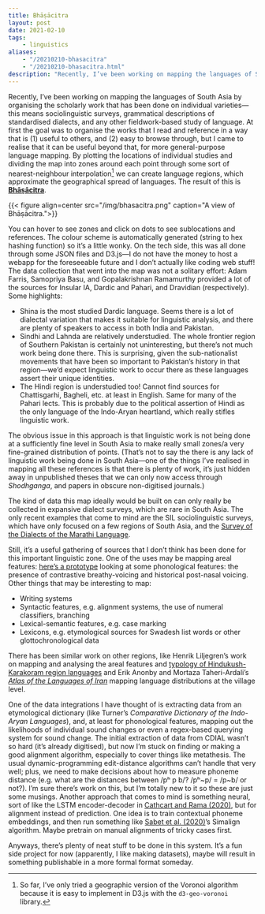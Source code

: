 ```yaml
---
title: Bhāṣācitra
layout: post
date: 2021-02-10
tags:
    - linguistics
aliases:
    - "/20210210-bhasacitra"
    - "/20210210-bhasacitra.html"
description: "Recently, I’ve been working on mapping the languages of South Asia by organising the scholarly work that has been done on individual varieties."
---
```


Recently, I’ve been working on mapping the languages of South Asia by organising the scholarly work that has been done on individual varieties—this means sociolinguistic surveys, grammatical descriptions of standardised dialects, and any other fieldwork-based study of language. At first the goal was to organise the works that I read and reference in a way that is (1) useful to others, and (2) easy to browse through, but I came to realise that it can be useful beyond that, for more general-purpose language mapping. By plotting the locations of individual studies and dividing the map into zones around each point through some sort of nearest-neighbour interpolation[^voronoi] we can create language regions, which approximate the geographical spread of languages. The result of this is **[Bhāṣācitra](https://aryamanarora.github.io/bhasacitra/)**.

{{< figure align=center src="/img/bhasacitra.png" caption="A view of Bhāṣācitra.">}}

You can hover to see zones and click on dots to see sublocations and references. The colour scheme is automatically generated (string to hex hashing function) so it’s a little wonky. On the tech side, this was all done through some JSON files and D3.js—I do not have the money to host a webapp for the foreseeable future and I don’t actually like coding web stuff! The data collection that went into the map was not a solitary effort: Adam Farris, Samopriya Basu, and Gopalakrishnan Ramamurthy provided a lot of the sources for Insular IA, Dardic and Pahari, and Dravidian (respectively). Some highlights:

- Shina is the most studied Dardic language. Seems there is a lot of dialectal variation that makes it suitable for linguistic analysis, and there are plenty of speakers to access in both India and Pakistan.
- Sindhi and Lahnda are relatively understudied. The whole frontier region of Southern Pakistan is certainly not uninteresting, but there’s not much work being done there. This is surprising, given the sub-nationalist movements that have been so important to Pakistan’s history in that region—we’d expect linguistic work to occur there as these languages assert their unique identities.
- The Hindi region is understudied too! Cannot find sources for Chattisgarhi, Bagheli, etc. at least in English. Same for many of the Pahari lects. This is probably due to the political assertion of Hindi as the only language of the Indo-Aryan heartland, which really stifles linguistic work.

The obvious issue in this approach is that linguistic work is not being done at a sufficiently fine level in South Asia to make really small zones/a very fine-grained distribution of points. (That’s not to say the there is any lack of linguistic work being done in South Asia—one of the things I’ve realised in mapping all these references is that there is plenty of work, it’s just hidden away in unpublished theses that we can only now access through *Shodhganga*, and papers in obscure non-digitised journals.)

The kind of data this map ideally would be built on can only really be collected in expansive dialect surveys, which are rare in South Asia. The only recent examples that come to mind are the SIL sociolinguistic surveys, which have only focused on a <abbr data-title="Northern Pakistan, some portions of the Himalayan regions, some parts of the midlands (Bhil dialects, Bundeli).">few regions of South Asia</abbr>, and the [Survey of the Dialects of the Marathi Language](https://sdml.ac.in/").

Still, it’s a useful gathering of sources that I don’t think has been done for this important linguistic zone. One of the uses may be mapping areal features: [here’s a prototype](https://aryamanarora.github.io/bhasacitra/voronoi.html) looking at some phonological features: the presence of contrastive breathy-voicing and historical post-nasal voicing. Other things that may be interesting to map:

- Writing systems
- Syntactic features, e.g. alignment systems, the use of numeral classifiers, branching
- Lexical-semantic features, e.g. case marking
- Lexicons, e.g. etymological sources for Swadesh list words or other glottochronological data

There has been similar work on other regions, like Henrik Liljegren’s work on mapping and analysing the areal features and [typology of Hindukush-Karakoram region languages](https://hindukush.ling.su.se/) and Erik Anonby and Mortaza Taheri-Ardali’s *[Atlas of the Languages of Iran](http://iranatlas.net/index.html)* mapping language distributions at the village level.

One of the data integrations I have thought of is extracting data from an etymological dictionary (like Turner’s *Comparative Dictionary of the Indo-Aryan Languages*), and, at least for phonological features, mapping out the likelihoods of individual sound changes or even a regex-based querying system for sound change. The initial extraction of data from CDIAL wasn’t so hard (it’s already digitised), but now I’m stuck on finding or making a good alignment algorithm, especially to cover things like metathesis. The usual dynamic-programming edit-distance algorithms can’t handle that very well; plus, we need to make decisions about how to measure phoneme distance (e.g. what are the distances between /pʰ p b/? /pʰ~p/ = /p~b/ or not?). I’m sure there’s work on this, but I’m totally new to it so these are just some musings. Another approach that comes to mind is something neural, sort of like the LSTM encoder-decoder in [Cathcart and Rama (2020)](https://www.aclweb.org/anthology/2020.conll-1.50.pdf), but for alignment instead of prediction. One idea is to train contextual phoneme embeddings, and then run something like [Sabet et al. (2020)](https://arxiv.org/abs/2004.08728)’s Simalign algorithm. Maybe pretrain on manual alignments of tricky cases first.

Anyways, there’s plenty of neat stuff to be done in this system. It’s a fun side project for now (apparently, I like making datasets), maybe will result in something publishable in a more formal format someday.

[^voronoi]: So far, I’ve only tried a geographic version of the Voronoi algorithm because it is easy to implement in D3.js with the `d3-geo-voronoi` library.